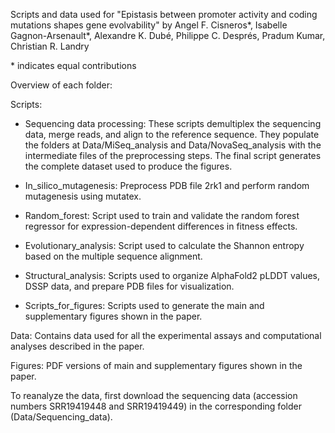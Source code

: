 Scripts and data used for "Epistasis between promoter activity and coding mutations shapes gene evolvability" by Angel F. Cisneros*, Isabelle Gagnon-Arsenault*, Alexandre K. Dubé, Philippe C. Després, Pradum Kumar, Christian R. Landry

\* indicates equal contributions

Overview of each folder:

Scripts:

- Sequencing data processing: These scripts demultiplex the sequencing data, merge reads, and align to the reference sequence. They populate the folders at Data/MiSeq_analysis and Data/NovaSeq_analysis with the intermediate files of the preprocessing steps. The final script generates the complete dataset used to produce the figures.

- In_silico_mutagenesis: Preprocess PDB file 2rk1 and perform random mutagenesis using mutatex.

- Random_forest: Script used to train and validate the random forest regressor for expression-dependent differences in fitness effects.

- Evolutionary_analysis: Script used to calculate the Shannon entropy based on the multiple sequence alignment.

- Structural_analysis: Scripts used to organize AlphaFold2 pLDDT values, DSSP data, and prepare PDB files for visualization.

- Scripts_for_figures: Scripts used to generate the main and supplementary figures shown in the paper.

Data: Contains data used for all the experimental assays and computational analyses described in the paper.

Figures: PDF versions of main and supplementary figures shown in the paper.

To reanalyze the data, first download the sequencing data (accession numbers SRR19419448 and SRR19419449) in the corresponding folder (Data/Sequencing_data).


